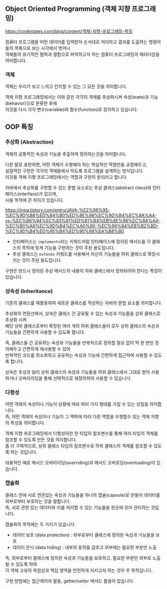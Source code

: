 ## Object Oriented Programming (객체 지향 프로그래밍)

https://codestates.com/blog/content/객체-지향-프로그래밍-특징

컴퓨터 프로그램을 어떤 데이터를 입력받아 순서대로 처리하고 결과를 도출하는 명령어들의 목록으로 보는 시각에서 벗어나<br>
객체들의 유기적인 협력과 결합으로 파악하고자 하는 컴퓨터 프로그래밍의 패러다임을 의미합니다.

### 객체

객체는 우리가 보고 느끼고 인지할 수 있는 그 모든 것을 의미합니다.

객체 지향 프로그래밍에서는 이와 같은 각각의 객체를 추상화시켜 속성(state)과 기능(behavior)으로 분류한 후에<br>
이것을 다시 각각 변수(variable)와 함수(function)로 정의하고 있습니다.

## OOP 특징

### 추상화 (Abstraction)

객체의 공통적인 속성과 기능을 추출하여 정의하는것을 의미합니다.

다른 말로 표현하면, 어떤 객체가 수행해야 하는 핵심적인 역할만을 규정해두고,<br>
실질적인 구현은 각각의 객체들에서 하도록 프로그램을 설계하는 방식입니다.<br>
이것을 객체 지향 프로그래밍에서는 역할과 구현의 분리라고 합니다.

자바에서 추상화를 구현할 수 있는 문법 요소로는 추상 클래스(abstract class)와 인터페이스(interface)가 있으며,<br>
사용 목적에 큰 차이가 있습니다.

https://inpa.tistory.com/entry/JAVA-%E2%98%95-%EC%9D%B8%ED%84%B0%ED%8E%98%EC%9D%B4%EC%8A%A4-vs-%EC%B6%94%EC%83%81%ED%81%B4%EB%9E%98%EC%8A%A4-%EC%B0%A8%EC%9D%B4%EC%A0%90-%EC%99%84%EB%B2%BD-%EC%9D%B4%ED%95%B4%ED%95%98%EA%B8%B0

- 인터페이스는 `implements`라는 키워드처럼 인터페이스에 정의된 메서드를 각 클래스의 목적에 맞게 기능을 구현하는 것이 주된 용도입니다.
- 추상 클래스는 `extends` 키워드를 사용해서 자신의 기능들을 하위 클래스로 확장시키는 것이 주된 용도입니다.

구현은 반드시 정의된 추상 메서드의 내용이 하위 클래스에서 정의되어야 한다는 특징이 있습니다.

### 상속성 (Inheritance)

기존의 클래스를 재활용하여 새로운 클래스를 작성하는 자바의 문법 요소를 의미합니다.

추상화의 연장선에서, 상속은 클래스 간 공유될 수 있는 속성과 기능들을 상위 클래스로 추상화 시켜<br>
해당 상위 클래스로부터 확장된 여러 개의 하위 클래스들이 모두 상위 클래스의 속성과 기능들을 간편하게 사용할 수 있도록 합니다.

즉, 클래스들 간 공유하는 속성과 기능들을 반복적으로 정의할 필요 없이 딱 한 번만 정의해두고 간편하게 재사용할 수 있어<br>
반복적인 코드를 최소화하고 공유하는 속성과 기능에 간편하게 접근하여 사용할 수 있도록 합니다.

상속은 추상과 달리 상위 클래스의 속성과 기능들을 하위 클래스에서 그대로 받아 사용하거나 오버라이딩을 통해 선택적으로 재정의하여 사용할 수 있습니다.

### 다형성

어떤 객체의 속성이나 기능이 상황에 따라 여러 가지 형태를 가질 수 있는 성질을 의미합니다.<br>
즉, 어떤 객체의 속성이나 기능이 그 맥락에 따라 다른 역할을 수행할수 있는 객체 지향의 특성을 의미합니다.

객체 지향 프로그래밍에서 다형성이란 한 타입의 참조변수를 통해 여러 타입의 객체를 참조할 수 있도록 만든 것을 의미합니다.<br>
좀 더 구체적으로, 상위 클래스 타입의 참조변수로 하위 클래스의 객체를 참조할 수 있도록 하는 것입니다.

대표적인 예로 메서드 오버라이딩(overriding)과 메서드 오버로딩(overloading)이 있습니다.

### 캡슐화

클래스 안에 서로 연관있는 속성과 기능들을 하나의 캡슐(capsule)로 만들어 데이터를 외부로부터 보호하는 것을 말합니다.<br>
즉, 서로 관련 있는 데이터와 이를 처리할 수 있는 기능들을 한곳에 모아 관리하는 것입니다.

캡슐화의 목적에는 두 가지가 있습니다.

- 데이터 보호 (data protection) : 외부로부터 클래스에 정의된 속성과 기능들을 보호
- 데이터 은닉 (data hiding) : 내부의 동작을 감추고 외부에는 필요한 부분만 노출

즉, 외부로부터 클래스에 정의된 속성과 기능들을 보호하고, 필요한 부분만 외부로 노출될 수 있도록 하여<br>
각 객체 고유의 독립성과 책임 영역을 안전하게 지키고자 하는 것이 주 목적입니다.

구현 방법에는 접근제어자 활용, getter/setter 메서드 활용이 있습니다.
